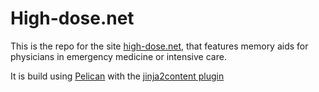 # High-dose.net

This is the repo for the site [high-dose.net](www.high-dose.net), that features memory aids for physicians in emergency medicine or intensive care.

It is build using [Pelican](https://getpelican.com) with the [jinja2content plugin](https://github.com/pelican-plugins/jinja2content)

